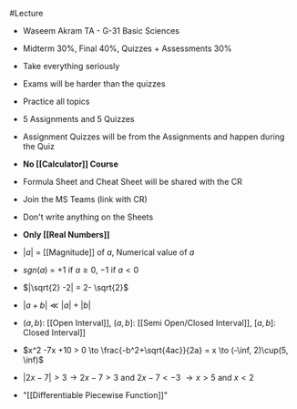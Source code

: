 #Lecture
- Waseem Akram TA - G-31 Basic Sciences
- Midterm 30%, Final 40%, Quizzes + Assessments 30%
- Take everything seriously
- Exams will be harder than the quizzes
- Practice all topics
- 5 Assignments and 5 Quizzes
- Assignment Quizzes will be from the Assignments and happen during the Quiz
- **No [[Calculator]] Course**
- Formula Sheet and Cheat Sheet will be shared with the CR
- Join the MS Teams (link with CR)
- Don't write anything on the Sheets
- **Only [[Real Numbers]]**

- $|a|$ = [[Magnitude]] of $a$, Numerical value of $a$
- $sgn(a)$ = $+1$ if $a \geq 0$, $-1$ if $a < 0$
- $|\sqrt{2} -2| = 2- \sqrt{2}$
- $|a+b| \ll |a|+|b|$
- $(a,b)$: [[Open Interval]], $(a,b]$: [[Semi Open/Closed Interval]], $[a,b]$: Closed Interval]]
- $x^2 -7x +10 > 0 \to \frac{-b^2+\sqrt{4ac}}{2a} = x \to (-\inf, 2)\cup(5, \inf)$
- $|2x-7| > 3 \to 2x -7 > 3$ and $2x-7 < -3$ $\to x > 5$ and $x < 2$
- "[[Differentiable Piecewise Function]]"